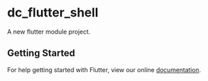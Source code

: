 # dc_flutter_shell

A new flutter module project.

## Getting Started

For help getting started with Flutter, view our online
[documentation](https://flutter.dev/).
